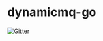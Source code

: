 # dynamicmq-go

[![Gitter](https://badges.gitter.im/Join%20Chat.svg)](https://gitter.im/amyangfei/dynamicmq-go?utm_source=badge&utm_medium=badge&utm_campaign=pr-badge&utm_content=badge)